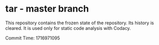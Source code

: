 # tar - master branch

This repository contains the frozen state of the repository.
Its history is cleared. It is used only for static code
analysis with Codacy.

Commit Time: 1716971095